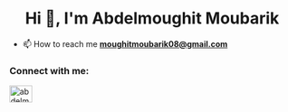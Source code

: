 <h1 align="center">Hi 👋, I'm Abdelmoughit Moubarik</h1>


- 📫 How to reach me **moughitmoubarik08@gmail.com**

<h3 align="left">Connect with me:</h3>
<p align="left">
<a href="https://www.linkedin.com/in/abdelmoughit-moubarik-b258671a5" target="blank"><img align="center" src="https://raw.githubusercontent.com/rahuldkjain/github-profile-readme-generator/master/src/images/icons/Social/linked-in-alt.svg" alt="abdelmoughit moubarik" height="30" width="40" /></a>
</p>

